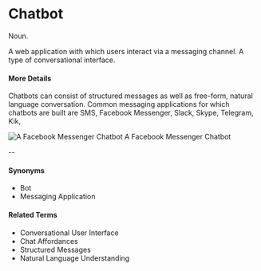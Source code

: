 # Chatbot

Noun.

A web application with which users interact via a messaging channel. A type of conversational interface.

#### More Details
Chatbots can consist of structured messages as well as free-form, natural language conversation. Common messaging applications for which chatbots are built are SMS, Facebook Messenger, Slack, Skype, Telegram, Kik, 

![A Facebook Messenger Chatbot](https://github.com/voxable-labs/cui-glossary/blob/master/images/chatbot.jpg?raw=true "A Facebook Messenger Chatbot")
A Facebook Messenger Chatbot

--
#### Synonyms
* Bot
* Messaging Application

#### Related Terms
* Conversational User Interface
* Chat Affordances
* Structured Messages
* Natural Language Understanding
